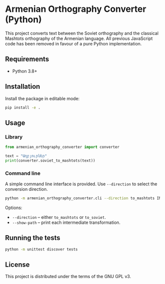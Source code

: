 # Armenian Orthography Converter (Python)

This project converts text between the Soviet orthography and the classical Mashtots orthography of the Armenian language.  All previous JavaScript code has been removed in favour of a pure Python implementation.

## Requirements

- Python 3.8+

## Installation

Install the package in editable mode:

```bash
pip install -e .
```

## Usage

### Library

```python
from armenian_orthography_converter import converter

text = "Աղբյուրներ"
print(converter.soviet_to_mashtots(text))
```

### Command line

A simple command line interface is provided.  Use `--direction` to select the conversion direction.

```bash
python -m armenian_orthography_converter.cli --direction to_mashtots INPUT.txt OUTPUT.txt
```

Options:
- `--direction` – either `to_mashtots` or `to_soviet`.
- `--show-path` – print each intermediate transformation.

## Running the tests

```bash
python -m unittest discover tests
```

## License

This project is distributed under the terms of the GNU GPL v3.
